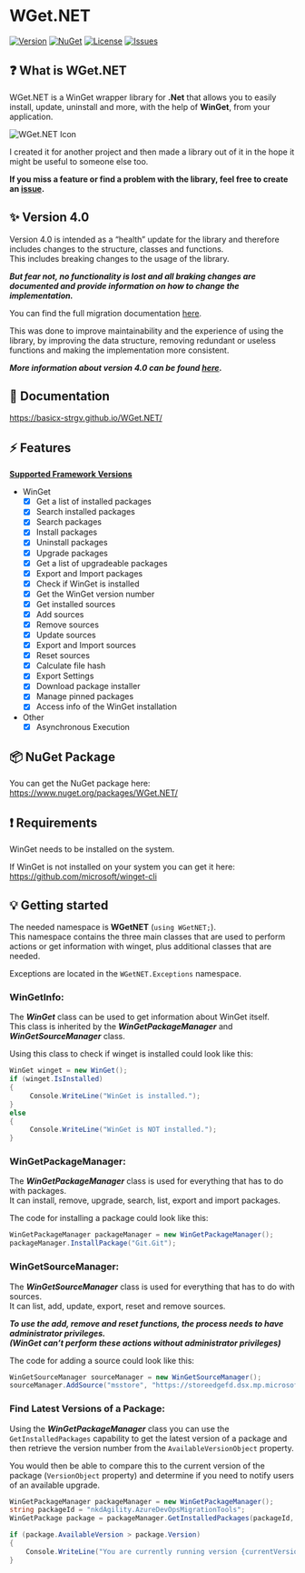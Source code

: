 # WGet.NET

[![Version](https://img.shields.io/github/v/release/basicx-StrgV/WGet.NET?label=Version)](https://github.com/basicx-StrgV/WGet.NET/releases)
[![NuGet](https://img.shields.io/nuget/dt/WGet.NET?label=NuGet%20Downloads)](https://www.nuget.org/packages/WGet.NET/)
[![License](https://img.shields.io/github/license/basicx-strgv/WGet.NET)](https://github.com/basicx-StrgV/WGet.NET/blob/main/LICENSE)
[![Issues](https://img.shields.io/github/issues/basicx-StrgV/WGet.NET)](https://github.com/basicx-StrgV/WGet.NET/issues)

## ❓ What is WGet.NET

WGet.NET is a WinGet wrapper library for **.Net** that allows you to easily install, update, uninstall and more, with the help of **WinGet**, from your application. 

![WGet.NET Icon](https://raw.githubusercontent.com/basicx-StrgV/WGet.NET/main/repo_design/WGet.NET_Icon_Small.png) 

I created it for another project and then made a library out of it in the hope it might be useful to someone else too.  

**If you miss a feature or find a problem with the library, feel free to create an [issue](https://github.com/basicx-StrgV/WGet.NET/issues).**

## ✨ Version 4.0

Version 4.0 is intended as a “health” update for the library and therefore includes changes to the structure, classes and functions.  
This includes breaking changes to the usage of the library. 

***But fear not, no functionality is lost and all braking changes are documented and provide information on how to change the implementation.***

You can find the full migration documentation [here](https://github.com/basicx-StrgV/WGet.NET/blob/develop/migration_info/V3-V4.md).

This was done to improve maintainability and the experience of using the library, by improving the data structure, removing redundant or useless functions and making the implementation more consistent.

***More information about version 4.0 can be found [here](https://github.com/basicx-StrgV/WGet.NET/releases/tag/4.0.0).***

## 📓 Documentation

https://basicx-strgv.github.io/WGet.NET/

## ⚡ Features

**[Supported Framework Versions](https://www.nuget.org/packages/WGet.NET/#supportedframeworks-body-tab)**

- WinGet
  - [x] Get a list of installed packages
  - [x] Search installed packages
  - [x] Search packages
  - [x] Install packages
  - [x] Uninstall packages
  - [x] Upgrade packages
  - [x] Get a list of upgradeable packages
  - [x] Export and Import packages
  - [x] Check if WinGet is installed
  - [x] Get the WinGet version number
  - [x] Get installed sources
  - [x] Add sources
  - [x] Remove sources
  - [x] Update sources
  - [x] Export and Import sources
  - [x] Reset sources
  - [x] Calculate file hash
  - [x] Export Settings
  - [x] Download package installer
  - [x] Manage pinned packages
  - [x] Access info of the WinGet installation
- Other
  - [x] Asynchronous Execution

## 📦 NuGet Package

You can get the NuGet package here: https://www.nuget.org/packages/WGet.NET/

## ❗ Requirements

WinGet needs to be installed on the system.

If WinGet is not installed on your system you can get it here: https://github.com/microsoft/winget-cli

## 💡 Getting started 

The needed namespace is **WGetNET** (`using WGetNET;`).  
This namespace contains the three main classes that are used to perform actions or get information with winget, plus additional classes that are needed.

Exceptions are located in the `WGetNET.Exceptions` namespace.

### WinGetInfo:  
The ***WinGet*** class can be used to get information about WinGet itself.  
This class is inherited by the ***WinGetPackageManager*** and ***WinGetSourceManager*** class.

Using this class to check if winget is installed could look like this:
```csharp
WinGet winget = new WinGet();
if (winget.IsInstalled)
{
     Console.WriteLine("WinGet is installed.");
}
else
{
     Console.WriteLine("WinGet is NOT installed.");
}
```

### WinGetPackageManager:  
The ***WinGetPackageManager*** class is used for everything that has to do with packages.  
It can install, remove, upgrade, search, list, export and import packages.

The code for installing a package could look like this:
```csharp
WinGetPackageManager packageManager = new WinGetPackageManager();
packageManager.InstallPackage("Git.Git");
```

### WinGetSourceManager:  
The ***WinGetSourceManager*** class is used for everything that has to do with sources.  
It can list, add, update, export, reset and remove sources.

***To use the add, remove and reset functions, the process needs to have administrator privileges.  
(WinGet can’t perform these actions without administrator privileges)***

The code for adding a source could look like this:
```csharp
WinGetSourceManager sourceManager = new WinGetSourceManager();
sourceManager.AddSource("msstore", "https://storeedgefd.dsx.mp.microsoft.com/v9.0", "Microsoft.Rest");
```

### Find Latest Versions of a Package:

Using the ***WinGetPackageManager*** class you can use the `GetInstalledPackages` capability to get the latest version of a package and then retrieve the version number from the `AvailableVersionObject` property.

You would then be able to compare this to the current version of the package (`VersionObject` property) and determine if you need to notify users of an available upgrade.

```csharp
WinGetPackageManager packageManager = new WinGetPackageManager();
string packageId = "nkdAgility.AzureDevOpsMigrationTools";
WinGetPackage package = packageManager.GetInstalledPackages(packageId, true).FirstOrDefault();

if (package.AvailableVersion > package.Version)
{
    Console.WriteLine("You are currently running version {currentVersion} and a newer version ({latestVersion}) is available. You should update now using Winget command 'winget {packageId}' from the Windows Terminal.", package.Version, package.AvailableVersion, packageId);
}
```
